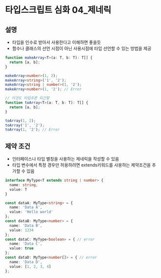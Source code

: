 # 타입스크립트 심화 04_제네릭


## 설명

- 타입을 인수로 받아서 사용한다고 이해하면 좋을듯
- 함수나 클래스의 선언 시점이 아닌 사용시점에 타입 선언할 수 있는 방법을 제공

```ts
function makeArray<T>(a: T, b: T): T[] {
  return [a, b];
}

makeArray<number>(1, 2);
makeArray<string>('1', '2');
makeArray<string | number>(1, '2');
makeArray<number>(1, '2'); // Error

// 이것도 타입추론 되긴함
function toArray<T>(a: T, b: T): T[] {
  return [a, b];
}

toArray(1, 2);
toArray('1', '2');
toArray(1, '2'); // Error
```

## 제약 조건

- 인터페이스나 타입 별칭을 사용하는 제네릭을 작성할 수 있음
- 타입 변수에서 특정 경우만 허용하려면 extends키워드를 사용하는 제약조건을 추가할 수 있음

```ts
interface MyType<T extends string | number> {
  name: string,
  value: T
}

const dataA: MyType<string> = {
  name: 'Data A',
  value: 'Hello world'
};
const dataB: MyType<number> = {
  name: 'Data B',
  value: 1234
};
const dataC: MyType<boolean> = { // error
  name: 'Data C',
  value: true
};
const dataD: MyType<number[]> = { // error
  name: 'Data D',
  value: [1, 2, 3, 4]
};
```
